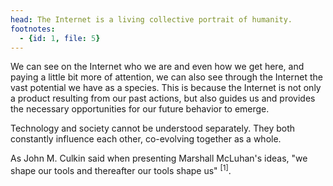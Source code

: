 ```yaml
---
head: The Internet is a living collective portrait of humanity.
footnotes:
  - {id: 1, file: 5}
---
```


We can see on the Internet who we are and even how we get here, and paying a little bit more of attention, we can also see through the Internet the vast potential we have as a species. This is because the Internet is not only a product resulting from our past actions, but also guides us and provides the necessary opportunities for our future behavior to emerge.

Technology and society cannot be understood separately. They both constantly influence each other, co-evolving together as a whole.

As John M. Culkin said when presenting Marshall McLuhan's ideas, "we shape our tools and thereafter our tools shape us" <sup>[1]</sup>.